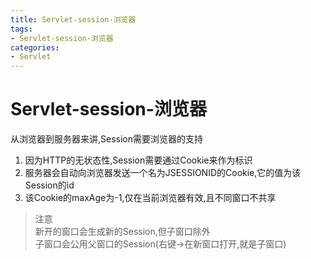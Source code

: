 ```yaml
---
title: Servlet-session-浏览器
tags: 
- Servlet-session-浏览器
categories: 
- Servlet
---
```


# Servlet-session-浏览器

从浏览器到服务器来讲,Session需要浏览器的支持
1. 因为HTTP的无状态性,Session需要通过Cookie来作为标识
2. 服务器会自动向浏览器发送一个名为JSESSIONID的Cookie,它的值为该Session的id
3. 该Cookie的maxAge为-1,仅在当前浏览器有效,且不同窗口不共享

>注意  
>新开的窗口会生成新的Session,但子窗口除外  
>子窗口会公用父窗口的Session(右键->在新窗口打开,就是子窗口)  

